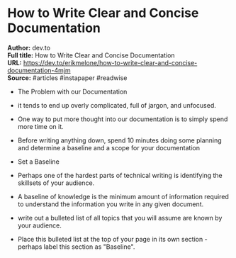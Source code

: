# How to Write Clear and Concise Documentation

**Author:** dev.to  
**Full title:** How to Write Clear and Concise Documentation  
**URL:** https://dev.to/erikmelone/how-to-write-clear-and-concise-documentation-4mjm  
**Source:** #articles #instapaper #readwise

- The Problem with our Documentation 
   
- it tends to end up overly complicated, full of jargon, and unfocused. 
   
- One way to put more thought into our documentation is to simply spend more time on it. 
   
- Before writing anything down, spend 10 minutes doing some planning and determine a baseline and a scope for your documentation 
   
- Set a Baseline 
   
- Perhaps one of the hardest parts of technical writing is identifying the skillsets of your audience. 
   
- A baseline of knowledge is the minimum amount of information required to understand the information you write in any given document. 
   
- write out a bulleted list of all topics that you will assume are known by your audience. 
   
- Place this bulleted list at the top of your page in its own section - perhaps label this section as "Baseline". 
   
